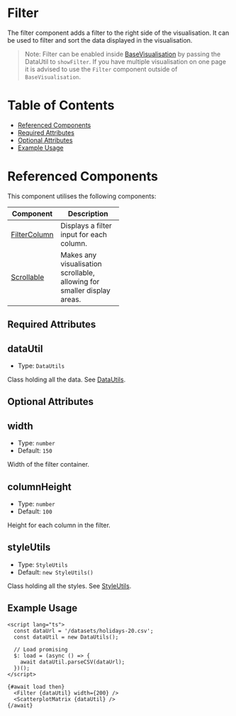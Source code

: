 # Filter

The filter component adds a filter to the right side of the visualisation. It can be used to filter and sort the data displayed in the visualisation.

> Note: Filter can be enabled inside [BaseVisualisation](components/basevisualisation.md) by passing the DataUtil to `showFilter`. If you have multiple visualisation on one page it is advised to use the `Filter` component outside of `BaseVisualisation`.

# Table of Contents

- [Referenced Components](#referenced-components)
- [Required Attributes](#required-attributes)
- [Optional Attributes](#optional-attributes)
- [Example Usage](#example-usage)

# Referenced Components

This component utilises the following components:

<table style="width: 50%">
  <thead>
    <tr>
      <th style="width: 20%;">Component</th>
      <th style="width: 80%;">Description</th>
    </tr>
  </thead>
  <tbody>
    <tr>
      <td><a href="#/columns/FilterColumn.md">FilterColumn</a></td>
      <td>Displays a filter input for each column.</td>
    </tr>
    <tr>
      <td><a href="#/components/Scrollable.md">Scrollable</a></td>
      <td>Makes any visualisation scrollable, allowing for smaller display areas.</td>
    </tr>
  </tbody>
</table>

## Required Attributes

## dataUtil

- Type: `DataUtils`

Class holding all the data. See [DataUtils](utils/DataUtils.md).

## Optional Attributes

## width

- Type: `number`
- Default: `150`

Width of the filter container.

## columnHeight

- Type: `number`
- Default: `100`

Height for each column in the filter.

## styleUtils

- Type: `StyleUtils`
- Default: `new StyleUtils()`

Class holding all the styles. See [StyleUtils](utils/styleUtils.md).

## Example Usage

```svelte
<script lang="ts">
  const dataUrl = '/datasets/holidays-20.csv';
  const dataUtil = new DataUtils();

  // Load promising
  $: load = (async () => {
    await dataUtil.parseCSV(dataUrl);
  })();
</script>

{#await load then}
  <Filter {dataUtil} width={200} />
  <ScatterplotMatrix {dataUtil} />
{/await}
```
